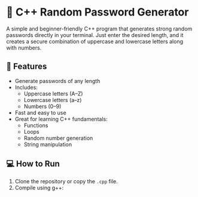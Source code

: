 # 🔐 C++ Random Password Generator

A simple and beginner-friendly C++ program that generates strong random passwords directly in your terminal. Just enter the desired length, and it creates a secure combination of uppercase and lowercase letters along with numbers.

## 📌 Features
- Generate passwords of any length
- Includes:
  - Uppercase letters (A–Z)
  - Lowercase letters (a–z)
  - Numbers (0–9)
- Fast and easy to use
- Great for learning C++ fundamentals:
  - Functions
  - Loops
  - Random number generation
  - String manipulation

## 💻 How to Run

1. Clone the repository or copy the `.cpp` file.
2. Compile using g++:
   ```bash
